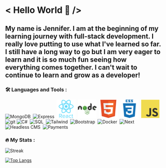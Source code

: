 # < Hello World 👋 />
## My name is Jennifer. I am at the beginning of my learning journey with full-stack development. I really love putting to use what I've learned so far. I still have a long way to go but I am very eager to learn and it is so much fun seeing how everything comes together. I can't wait to continue to learn and grow as a developer!

### :hammer_and_wrench: Languages and Tools :
 <div>
  <img src="https://cdn.jsdelivr.net/gh/devicons/devicon/icons/mongodb/mongodb-original-wordmark.svg" title="MongoDB" alt="MongoDB" width="60" height="60"/>&nbsp;
  <img src="https://cdn.jsdelivr.net/gh/devicons/devicon/icons/express/express-original.svg" title="Express" alt="Express" width="60" height="60"/>&nbsp;  
  <img src="https://github.com/devicons/devicon/blob/master/icons/react/react-original-wordmark.svg" title="React" alt="React" width="60" height="60"/>&nbsp;
  <img src="https://github.com/devicons/devicon/blob/master/icons/nodejs/nodejs-original-wordmark.svg" title="NodeJS" alt="NodeJS" width="60" height="60"/>&nbsp;
  <img src="https://github.com/devicons/devicon/blob/master/icons/html5/html5-original.svg" title="HTML5" alt="HTML" width="60" height="60"/>&nbsp;
  <img src="https://github.com/devicons/devicon/blob/master/icons/css3/css3-plain-wordmark.svg"  title="CSS3" alt="CSS" width="60" height="60"/>&nbsp;
  <img src="https://github.com/devicons/devicon/blob/master/icons/javascript/javascript-original.svg" title="JavaScript" alt="JavaScript" width="60" height="60"/>&nbsp;
  <img src="https://cdn.jsdelivr.net/gh/devicons/devicon/icons/git/git-original.svg" title="git" alt="git" width="60" height="60" />
  <img src="https://cdn.jsdelivr.net/gh/devicons/devicon/icons/csharp/csharp-plain.svg" title="C#" alt="C#" width="60" height="60"/>&nbsp;
  <img src="https://cdn.jsdelivr.net/gh/devicons/devicon/icons/microsoftsqlserver/microsoftsqlserver-plain.svg" title="SQL Server" alt="SQL" width="60" height="60"/>&nbsp;
  <img src="https://cdn.jsdelivr.net/gh/devicons/devicon/icons/tailwindcss/tailwindcss-original.svg"title="Tailwind CSS" alt="Tailwind" width="60" height="60"/>&nbsp;
  <img src="https://cdn.jsdelivr.net/gh/devicons/devicon/icons/bootstrap/bootstrap-plain.svg" title="Bootstrap" alt="Bootstrap" width="60" height="60"/>&nbsp;
  <img src="https://cdn.jsdelivr.net/gh/devicons/devicon/icons/docker/docker-plain.svg" title="Docker" alt="Docker" width="60" height="60"/>&nbsp;
  <img src="https://cdn.jsdelivr.net/gh/devicons/devicon/icons/nextjs/nextjs-original.svg" title="Next.js" alt="Next" width="60" height="60"/>&nbsp;
    <img src="https://cdn.iconduck.com/icons/94945/strapi.svg" title="Strapi" alt="Headless CMS" width="60" height="60"/>&nbsp;
  <img src="https://www.svgrepo.com/download/331592/stripe-v2.svg" title="Stripe" alt="Payments" width="60" height="60"/>&nbsp;
</div>


### :fire: My Stats :

![Streak](https://github-readme-streak-stats.herokuapp.com/?user=jengerred&theme=dark)



[![Top Langs](https://github-readme-stats.vercel.app/api/top-langs/?username=jengerred&layout=compact&theme=vision-friendly-dark)](https://github.com/anuraghazra/github-readme-stats)


<!--
**jengerred/jengerred** is a ✨ _special_ ✨ repository because its `README.md` (this file) appears on your GitHub profile.

Here are some ideas to get you started:

- 🔭 I’m currently working on ...
- 🌱 I’m currently learning ...
- 👯 I’m looking to collaborate on ...
- 🤔 I’m looking for help with ...
- 💬 Ask me about ...
- 📫 How to reach me: ...
- 😄 Pronouns: ...
- ⚡ Fun fact: ...
-->
